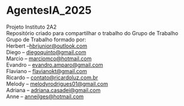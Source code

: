 # AgentesIA_2025
Projeto Instituto 2A2<br>
Repositório criado para compartilhar o trabalho do Grupo de Trabalho<br>
Grupo de Trabalho formado por:<br>
Herbert –hbrjunior@outlook.com <br>
Diego – diegoquinto@gmail.com  
Marcio – marciomco@hotmail.com  
Evandro – evandro.amparo@gmail.com  
Flaviano – flavianokt@gmail.com  
Ricardo – contato@ricardoluz.com.br  
Melody – melodyrodrigues01@gmail.com  
Adriana – adriana.casadei@gmail.com  
Anne – anneilges@hotmail.com 
